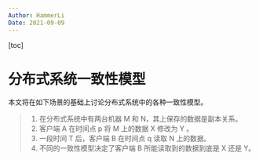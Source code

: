 ```yaml
---
Author: HammerLi
Date: 2021-09-09
---
```


[toc]

# 分布式系统一致性模型

本文将在如下场景的基础上讨论分布式系统中的各种一致性模型。

> 1. 在分布式系统中有两台机器 M 和 N，其上保存的数据是副本关系。
> 2. 客户端 A 在时间点 p 将 M 上的数据 X 修改为 Y 。
> 3. 一段时间 T 后，客户端 B 在时间点 q 读取 N 上的数据。
> 4. 不同的一致性模型决定了客户端 B 所能读取到的数据到底是 X 还是 Y。

